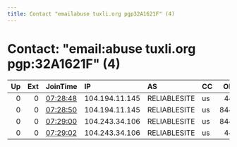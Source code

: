 ```yaml
---
title: Contact "emailabuse tuxli.org pgp32A1621F" (4)
---
```


# Contact: "email:abuse tuxli.org pgp:32A1621F" (4)

|   Up |   Ext | JoinTime                                                                                              | IP             | AS           | CC   |   ORp |   Dirp | OS    | Version   | Nickname   |   eFamMembers |
|-----:|------:|:------------------------------------------------------------------------------------------------------|:---------------|:-------------|:-----|------:|-------:|:------|:----------|:-----------|--------------:|
|    0 |     0 | [07:28:48](https://nusenu.github.io/OrNetStats/w/relay/501E3A609B9547E08C3D8FF352DB6264DA5A9C93.html) | 104.194.11.145 | RELIABLESITE | us   |   443 |      0 | Linux | 0.4.7.8   | bauruine   |            47 |
|    0 |     0 | [07:28:50](https://nusenu.github.io/OrNetStats/w/relay/F537067FDE9E8C5E1C936AE1C6FB96CB822FC087.html) | 104.194.11.145 | RELIABLESITE | us   |  8443 |      0 | Linux | 0.4.7.8   | bauruine   |            47 |
|    0 |     0 | [07:29:00](https://nusenu.github.io/OrNetStats/w/relay/9D6C87396CD7844F344DCCC107D3981566AD22CE.html) | 104.243.34.106 | RELIABLESITE | us   |  8443 |      0 | Linux | 0.4.7.8   | bauruine   |            47 |
|    0 |     0 | [07:29:02](https://nusenu.github.io/OrNetStats/w/relay/5B91379F85544B9B9FCCB121B85D7349F4C6FB57.html) | 104.243.34.106 | RELIABLESITE | us   |   443 |      0 | Linux | 0.4.7.8   | bauruine   |            47 |
